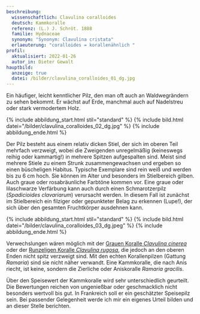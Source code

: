 ```yaml
---
beschreibung:
  wissenschaftlich: Clavulina coralloides
  deutsch: Kammkoralle
  referenz: (L.) J. Schröt. 1888
  familie: Hydnaceae
  synonym: "Synonym: Clavulina cristata"
  erlaeuterung: "coralloides = korallenähnlich "
profil:
  aktualisiert: 2022-01-26
  autor_in: Dieter Gewalt
hauptbild:
  anzeige: true
  datei: /bilder/clavulina_coralloides_01_dg.jpg
---
```

Ein häufiger, leicht kenntlicher Pilz, den man oft auch an Waldwegrändern zu sehen bekommt. Er wächst auf Erde, manchmal auch auf Nadelstreu oder stark vermodertem Holz.

{% include abbildung_start.html stil="standard" %}
{% include bild.html datei="/bilder/clavulina_coralloides_02_dg.jpg" %}
{% include abbildung_ende.html %}

Der Pilz besteht aus einem relativ dicken Stiel, der sich im oberen Teil mehrfach verzweigt, wobei die Zweigenden unregelmäßig (keineswegs reihig oder kammartig!) in mehrere Spitzen aufgespalten sind. Meist sind mehrere Stiele zu einem Strunk zusammengewachsen und ergeben so einen büscheligen Habitus. Typische Exemplare sind rein weiß und werden bis zu 6 cm hoch. Sie können im Alter und besonders im Stielbereich gilben. Auch graue oder rosabräunliche Farbtöne kommen vor. Eine graue oder lilaschwarze Verfärbung kann auch durch einen Schmarotzerpilz (*Spadicioides clavariarum*) verursacht werden. In diesem Fall ist zunächst im Stielbereich ein filziger oder gepunkteter Belag zu erkennen (Lupe!), der sich über den gesamten Fruchtkörper ausdehnen kann.

{% include abbildung_start.html stil="standard" %}
{% include bild.html datei="/bilder/clavulina_coralloides_03_dg.jpeg" %}
{% include abbildung_ende.html %}

Verwechslungen wären möglich mit der [Grauen Koralle *Clavulina cinerea*](/pilze/clavulina-cinerea-graue-koralle) oder der [Runzeligen Koralle *Clavulina rugosa*](/pilze/clavulina-rugosa-runzelige-koralle), die jedoch an den oberen Enden nicht spitz verzweigt sind. Mit den echten Korallenpilzen (Gattung *Ramaria*) sind sie nicht näher verwandt. Eine Kammkoralle, die nach Anis riecht, ist keine, sondern die Zierliche oder Aniskoralle *Ramaria gracilis*.

Über den Speisewert der Kammkoralle wird sehr unterschiedlich geurteilt. Die Bewertungen reichen von ungenießbar oder geschmacklich nicht besonders wertvoll bis gut. In Frankreich soll er ein geschätzter Speisepilz sein. Bei passender Gelegenheit werde ich mir ein eigenes Urteil bilden und an dieser Stelle berichten.